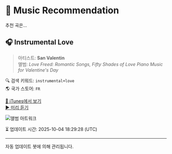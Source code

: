 
# 🎵 Music Recommendation

추천 곡은...

## 🎧 Instrumental Love  
> 아티스트: **San Valentin**  
> 앨범: _Love Freed: Romantic Songs, Fifty Shades of Love Piano Music for Valentine's Day_  

🔍 검색 키워드: `instrumental+love`  
🌎 국가 스토어: `FR`

[🔗 iTunes에서 보기](https://music.apple.com/fr/album/instrumental-love/1339374604?i=1339375410&uo=4)  
[▶️ 미리 듣기](https://audio-ssl.itunes.apple.com/itunes-assets/AudioPreview118/v4/2c/87/8d/2c878d19-fbe2-a78f-91cb-a6a23ef2ac02/mzaf_8555280677562508058.plus.aac.p.m4a)

![앨범 아트워크](https://is1-ssl.mzstatic.com/image/thumb/Music124/v4/71/6c/c1/716cc1c5-aaef-82dd-8b60-0e67a41a31ff/8033772894357.jpg/100x100bb.jpg)

⏳ 업데이트 시간: 2025-10-04 18:29:28 (UTC)

---
자동 업데이트 봇에 의해 관리됩니다.
